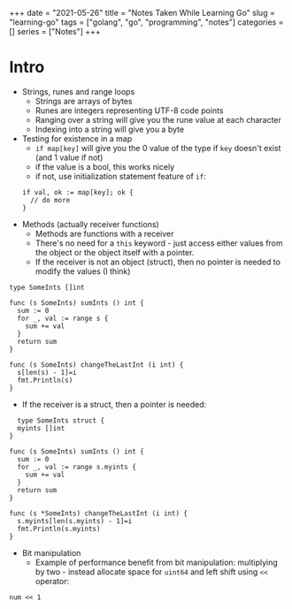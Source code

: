 +++
date = "2021-05-26"
title = "Notes Taken While Learning Go"
slug = "learning-go"
tags = ["golang", "go", "programming", "notes"]
categories = []
series = ["Notes"]
+++

# Intro
- Strings, runes and range loops
  - Strings are arrays of bytes
  - Runes are integers representing UTF-8 code points
  - Ranging over a string will give you the rune value at each character
  - Indexing into a string will give you a byte
- Testing for existence in a map
  - `if map[key]` will give you the 0 value of the type if `key` doesn't exist (and 1 value if not)
  - if the value is a bool, this works nicely
  - if not, use initialization statement feature of `if`:
  ```
  if val, ok := map[key]; ok {
    // do more
  }
  ```
- Methods (actually receiver functions)
  - Methods are functions with a receiver
  - There's no need for a `this` keyword - just access either values from the object or the object itself with a pointer.
  - If the receiver is not an object (struct), then no pointer is needed to modify the values (I think)
```
type SomeInts []int

func (s SomeInts) sumInts () int {
  sum := 0
  for _, val := range s {
    sum += val
  }
  return sum
} 

func (s SomeInts) changeTheLastInt (i int) {
  s[len(s) - 1]=i
  fmt.Println(s)
}
```
  - If the receiver is a struct, then a pointer is needed:
```
  type SomeInts struct {
  myints []int
}

func (s SomeInts) sumInts () int {
  sum := 0
  for _, val := range s.myints {
    sum += val
  }
  return sum
} 

func (s *SomeInts) changeTheLastInt (i int) {
  s.myints[len(s.myints) - 1]=i
  fmt.Println(s.myints)
}
```
- Bit manipulation
  - Example of performance benefit from bit manipulation: multiplying by two - instead allocate space for `uint64` and left shift using `<<` operator:
```
num << 1
```
